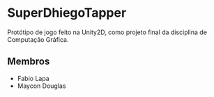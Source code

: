 # SuperDhiegoTapper

Protótipo de jogo feito na Unity2D, como projeto final da disciplina de Computação Gráfica.

## Membros
* Fabio Lapa
* Maycon Douglas
